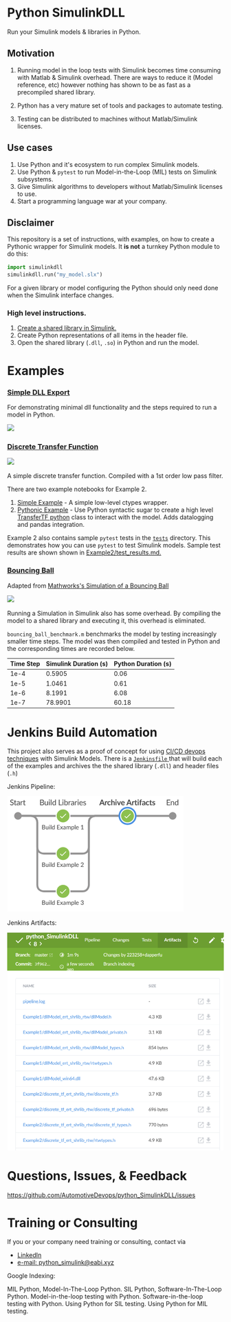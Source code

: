 

# Python SimulinkDLL

Run your Simulink models & libraries in Python.

## Motivation

1. Running model in the loop tests with Simulink becomes time consuming with Matlab & Simulink overhead. There are ways to reduce it (Model reference, etc) however nothing has shown to be as fast as a precompiled shared library.

2. Python has a very mature set of tools and packages to automate testing.

3. Testing can be distributed to machines without Matlab/Simulink licenses.

## Use cases

1. Use Python and it's ecosystem to run complex Simulink models.
2. Use Python & `pytest` to run Model-in-the-Loop (MIL) tests on Simulink subsystems.
3. Give Simulink algorithms to developers without Matlab/Simulink licenses to use.
4. Start a programming language war at your company.

##  Disclaimer

This repository is a set of instructions, with examples, on how to create a Pythonic wrapper for Simulink models. It **is not** a turnkey Python module to do this:

```python
import simulinkdll
simulinkdll.run("my_model.slx")
```

For a given library or model configuring the Python should only need done when the Simulink interface changes.

### High level instructions.

1. [Create a shared library in Simulink.](https://www.mathworks.com/help/ecoder/ug/creating-and-using-host-based-shared-libraries.html)
2. Create Python representations of all items in the header file.
3. Open the shared library (`.dll`, `.so`) in Python and run the model.

# Examples

### [Simple DLL Export](https://nbviewer.jupyter.org/github/dapperfu/python_SimulinkDLL/blob/master/Example1/dllModel.ipynb)

For demonstrating minimal dll functionality and the steps required to run a model in Python.

![](Example1/dllModel.png)

### [Discrete Transfer Function](https://nbviewer.jupyter.org/github/dapperfu/python_SimulinkDLL/blob/master/Example2/discrete_tf-python_class.ipynb)

![](Example2/discrete_tf.png)

A simple discrete transfer function. Compiled with a 1st order low pass filter.

There are two example notebooks for Example 2. 

1. [Simple Example](https://nbviewer.jupyter.org/github/dapperfu/python_SimulinkDLL/blob/master/Example2/discrete_tf.ipynb) - A simple low-level ctypes wrapper.
2. [Pythonic Example](https://nbviewer.jupyter.org/github/dapperfu/python_SimulinkDLL/blob/master/Example2/discrete_tf-python_class.ipynb) - Use Python syntactic sugar to create a high level [TransferTF python](https://github.com/dapperfu/python_SimulinkDLL/blob/master/Example2/discretetf.py) class to interact with the model. Adds datalogging and pandas integration.

Example 2 also contains sample `pytest` tests in the [`tests`](https://github.com/dapperfu/python_SimulinkDLL/tree/master/Example2/tests) directory. This demonstrates how you can use `pytest` to test Simulink models. Sample test results are shown shown in [Example2/test_results.md.](https://github.com/dapperfu/python_SimulinkDLL/blob/master/Example2/test_results.md)

### [Bouncing Ball](https://nbviewer.jupyter.org/github/dapperfu/python_SimulinkDLL/blob/master/Example3/bouncing_ball.ipynb)

Adapted from [Mathworks's Simulation of a Bouncing Ball](https://www.mathworks.com/help/simulink/slref/simulation-of-a-bouncing-ball.html)

![](Example3/bouncing_ball.png)

Running a Simulation in Simulink also has some overhead. By compiling the model to a shared library and executing it, this overhead is eliminated. 

`bouncing_ball_benchmark.m` benchmarks the model by testing increasingly smaller time steps. The model was then compiled and tested in Python and the corresponding times are recorded below.

| Time Step | Simulink Duration (s) | Python Duration (s) |
| --------- | --------------------- | ------------------- |
| 1e-4      | 0.5905                | 0.06                |
| 1e-5      | 1.0461                | 0.61                |
| 1e-6      | 8.1991                | 6.08                |
| 1e-7      | 78.9901               | 60.18               |

# Jenkins Build Automation

This project also serves as a proof of concept for using [CI/CD devops techniques](https://www.atlassian.com/continuous-delivery/principles/continuous-integration-vs-delivery-vs-deployment) with Simulink Models. There is a [`Jenkinsfile` ](Jenkinsfile) that will build each of the examples and archives the the shared library (`.dll`) and header files (`.h`)

Jenkins Pipeline:

![Jenkins pipeline screenshot](jenkins_pipeline.png)



Jenkins Artifacts:

![Jenkins artifacts](jenkins_artifacts.png)

# Questions, Issues, & Feedback

https://github.com/AutomotiveDevops/python_SimulinkDLL/issues

# Training or Consulting

If you or your company need training or consulting, contact via

- [LinkedIn](https://www.linkedin.com/in/jed-f-906315205/)
- [e-mail: python_simulink@eabi.xyz](mailto:python_simulink@eabi.xyz)

Google Indexing:

MIL Python, Model-In-The-Loop Python.
SIL Python, Software-In-The-Loop Python.
Model-in-the-loop testing with Python.
Software-in-the-loop testing with Python.
Using Python for SIL testing. Using Python for MIL testing.

